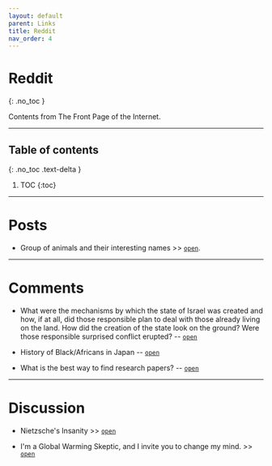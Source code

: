 ```yaml
---
layout: default
parent: Links
title: Reddit
nav_order: 4
---
```


# Reddit
{: .no_toc }

Contents from The Front Page of the Internet.

---

## Table of contents
{: .no_toc .text-delta }

1. TOC
{:toc}

---

# Posts

- Group of animals and their interesting names >> [`open`](https://www.reddit.com/r/etymology/comments/2tpdah/groups_of_animals_and_their_strange_names/).

---

# Comments

- What were the mechanisms by which the state of Israel was created and how, if at all, did those responsible plan to deal with those already living on the land. How did the creation of the state look on the ground? Were those responsible surprised conflict erupted? -- [`open`](https://www.reddit.com/r/AskHistorians/comments/23w18h/what_were_the_mechanisms_by_which_the_state_of/ch1kz8e/)

- History of Black/Africans in Japan -- [`open`](https://www.reddit.com/r/AskHistorians/comments/flgpph/history_of_blackafricans_in_japan/)

- What is the best way to find research papers? -- [`open`](https://www.reddit.com/r/scientificresearch/comments/3ujsz8/what_is_the_best_way_to_find_research_papers/cxfq4sd?utm_source=share&utm_medium=web2x&context=3)
---

# Discussion

- Nietzsche's Insanity >> [`open`](https://www.reddit.com/r/Nietzsche/comments/9w8dbt/nietzsches_insanity/)

- I'm a Global Warming Skeptic, and I invite you to change my mind. >> [`open`](https://www.reddit.com/r/science/comments/b20b8/im_a_global_warming_skeptic_and_i_invite_you_to/)
